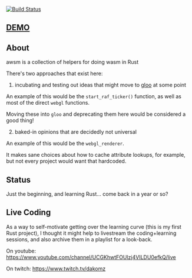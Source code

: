 [![Build Status](https://travis-ci.org/dakom/awsm.svg?branch=master)](https://travis-ci.org/dakom/awsm)

## [DEMO](https://dakom.github.io/awsm)

## About

awsm is a collection of helpers for doing wasm in Rust

There's two approaches that exist here:

1. incubating and testing out ideas that might move to [gloo](https://github.com/rustwasm/gloo) at some point

An example of this would be the `start_raf_ticker()` function, as well as most of the direct `webgl` functions.

Moving these into `gloo` and deprecating them here would be considered a good thing!

2. baked-in opinions that are decidedly not universal

An example of this would be the `webgl_renderer`. 

It makes sane choices about how to cache attribute lookups, for example, but not every project would want that hardcoded.

## Status

Just the beginning, and learning Rust... come back in a year or so?

## Live Coding 

As a way to self-motivate getting over the learning curve (this is my first Rust project), I thought it might help to livestream the coding+learning sessions, and also archive them in a playlist for a look-back.

On youtube: https://www.youtube.com/channel/UCGKhwtFOUlzj4VILDU0efkQ/live

On twitch: https://www.twitch.tv/dakomz
